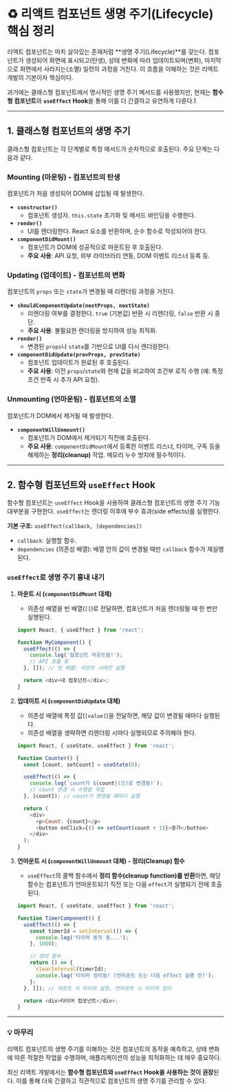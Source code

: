 # ♻️ 리액트 컴포넌트 생명 주기(Lifecycle) 핵심 정리

리액트 컴포넌트는 마치 살아있는 존재처럼 **생명 주기(Lifecycle)**를 갖는다. 컴포넌트가 생성되어 화면에 표시되고(탄생), 상태 변화에 따라 업데이트되며(변화), 마지막으로 화면에서 사라지는(소멸) 일련의 과정을 거친다. 이 흐름을 이해하는 것은 리액트 개발의 기본이자 핵심이다.

과거에는 클래스형 컴포넌트에서 명시적인 생명 주기 메서드를 사용했지만, 현재는 **함수형 컴포넌트**와 **`useEffect` Hook**을 통해 이를 더 간결하고 유연하게 다룬다.1

---

## 1. 클래스형 컴포넌트의 생명 주기

클래스형 컴포넌트는 각 단계별로 특정 메서드가 순차적으로 호출된다. 주요 단계는 다음과 같다.

### Mounting (마운팅) - 컴포넌트의 탄생

컴포넌트가 처음 생성되어 DOM에 삽입될 때 발생한다.

* **`constructor()`**
    * 컴포넌트 생성자. `this.state` 초기화 및 메서드 바인딩을 수행한다.
* **`render()`**
    * UI를 렌더링한다. React 요소를 반환하며, 순수 함수로 작성되어야 한다.
* **`componentDidMount()`**
    * 컴포넌트가 DOM에 성공적으로 마운트된 후 호출된다.
    * **주요 사용**: API 요청, 외부 라이브러리 연동, DOM 이벤트 리스너 등록 등.

### Updating (업데이트) - 컴포넌트의 변화

컴포넌트의 `props` 또는 `state`가 변경될 때 리렌더링 과정을 거친다.

* **`shouldComponentUpdate(nextProps, nextState)`**
    * 리렌더링 여부를 결정한다. `true` (기본값) 반환 시 리렌더링, `false` 반환 시 중단.
    * **주요 사용**: 불필요한 렌더링을 방지하여 성능 최적화.
* **`render()`**
    * 변경된 `props`나 `state`를 기반으로 UI를 다시 렌더링한다.
* **`componentDidUpdate(prevProps, prevState)`**
    * 컴포넌트 업데이트가 완료된 후 호출된다.
    * **주요 사용**: 이전 `props`/`state`와 현재 값을 비교하여 조건부 로직 수행 (예: 특정 조건 만족 시 추가 API 요청).

### Unmounting (언마운팅) - 컴포넌트의 소멸

컴포넌트가 DOM에서 제거될 때 발생한다.

* **`componentWillUnmount()`**
    * 컴포넌트가 DOM에서 제거되기 직전에 호출된다.
    * **주요 사용**: `componentDidMount`에서 등록한 이벤트 리스너, 타이머, 구독 등을 해제하는 **정리(cleanup)** 작업. 메모리 누수 방지에 필수적이다.

---

## 2. 함수형 컴포넌트와 `useEffect` Hook

함수형 컴포넌트는 `useEffect` Hook을 사용하여 클래스형 컴포넌트의 생명 주기 기능 대부분을 구현한다. `useEffect`는 렌더링 이후에 부수 효과(side effects)를 실행한다.

**기본 구조:** `useEffect(callback, [dependencies])`

* `callback`: 실행할 함수.
* `dependencies` (의존성 배열): 배열 안의 값이 변경될 때만 `callback` 함수가 재실행된다.

### `useEffect`로 생명 주기 흉내 내기

1.  **마운트 시 (`componentDidMount` 대체)**
    * 의존성 배열을 빈 배열(`[]`)로 전달하면, 컴포넌트가 처음 렌더링될 때 한 번만 실행된다.

    ```javascript
    import React, { useEffect } from 'react';

    function MyComponent() {
      useEffect(() => {
        console.log('컴포넌트 마운트됨!');
        // API 호출 등
      }, []); // 빈 배열: 마운트 시에만 실행

      return <div>내 컴포넌트</div>;
    }
    ```

2.  **업데이트 시 (`componentDidUpdate` 대체)**
    * 의존성 배열에 특정 값(`[value]`)을 전달하면, 해당 값이 변경될 때마다 실행된다.
    * 의존성 배열을 생략하면 리렌더링 시마다 실행되므로 주의해야 한다.

    ```javascript
    import React, { useState, useEffect } from 'react';

    function Counter() {
      const [count, setCount] = useState(0);

      useEffect(() => {
        console.log(`count가 ${count}(으)로 변경됨!`);
        // count 변경 시 수행할 작업
      }, [count]); // count가 변경될 때마다 실행

      return (
        <div>
          <p>Count: {count}</p>
          <button onClick={() => setCount(count + 1)}>증가</button>
        </div>
      );
    }
    ```

3.  **언마운트 시 (`componentWillUnmount` 대체) - 정리(Cleanup) 함수**
    * `useEffect`의 콜백 함수에서 **정리 함수(cleanup function)를 반환**하면, 해당 함수는 컴포넌트가 언마운트되기 직전 또는 다음 `effect`가 실행되기 전에 호출된다.

    ```javascript
    import React, { useState, useEffect } from 'react';

    function TimerComponent() {
      useEffect(() => {
        const timerId = setInterval(() => {
          console.log('타이머 동작 중...');
        }, 1000);

        // 정리 함수
        return () => {
          clearInterval(timerId);
          console.log('타이머 정리됨! (언마운트 또는 다음 effect 실행 전)');
        };
      }, []); // 마운트 시 타이머 설정, 언마운트 시 타이머 정리

      return <div>타이머 컴포넌트</div>;
    }
    ```

---

### 💡 마무리

리액트 컴포넌트의 생명 주기를 이해하는 것은 컴포넌트의 동작을 예측하고, 상태 변화에 따른 적절한 작업을 수행하며, 애플리케이션의 성능을 최적화하는 데 매우 중요하다.

최신 리액트 개발에서는 **함수형 컴포넌트와 `useEffect` Hook을 사용하는 것이 권장**된다. 이를 통해 더욱 간결하고 직관적으로 컴포넌트의 생명 주기를 관리할 수 있다.
